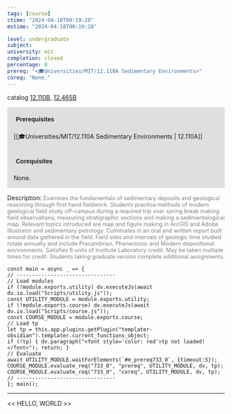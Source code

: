 ```yaml
---
tags: [course]
ctime: "2024-04-18T00:19:28"
mstime: "2024-04-18T00:19:28"

level: undergraduate
subject: 
university: mit
completion: closed
percentage: 0
prereq: "<🎓Universities/MIT/12.110A Sedimentary Environments>"
coreq: "None."
---
```


catalog [12.110B](http://student.mit.edu/catalog/m12a.html#12.110B), [12.465B](http://student.mit.edu/catalog/m12b.html#12.465B)

<span style="display: block; padding: 15px; background-color: rgb(100, 100, 100, 0.2);"><font id="m_prereq733_0" style="display: block; font-family: Arial, sans-serif; font-weight: bold; padding: 5px">Prerequisites</font><br><span id="prereq733_0">[[🎓Universities/MIT/12.110A Sedimentary Environments | 12.110A]]</span></span>
<span style="display: block; padding: 15px; background-color: rgb(100, 100, 100, 0.2);"><font id="m_coreq733_0" style="display: block; font-family: Arial, sans-serif; font-weight: bold; padding: 5px">Corequisites</font><br><span id="coreq733_0">None.</span></span>

<font style="">Description:</font>
<font style="color: grey; font-size: 0.8rem;">Examines the fundamentals of sedimentary deposits and geological reasoning through first hand fieldwork. Students practice methods of modern geological field study off-campus during a required trip over spring break making field observations, measuring stratigraphic sections and making a sedimentological map. Relevant topics introduced are map and figure making in ArcGIS and Adobe Illustrator and sedimentary petrology. Culminates in an oral and written report built around data gathered in the field. Field sites and intervals of geologic time studied rotate annually and include Precambrian, Phanerozoic and Modern depositional environments. Satisfies 6 units of Institute Laboratory credit. May be taken multiple times for credit. Students taking graduate version complete additional assignments.</font>

```dataviewjs
const main = async _ => {
// --------------------------------
// Load modules
if (!module.exports.utility) dv.executeJs(await dv.io.load("Scripts/utility.js"));
const UTILITY_MODULE = module.exports.utility;
if (!module.exports.course) dv.executeJs(await dv.io.load("Scripts/course.js"));
const COURSE_MODULE = module.exports.course;
// Load tp
let tp = this.app.plugins.getPlugin("templater-obsidian").templater.current_functions_object;
if (!tp) { dv.paragraph("<font style='color: red'>tp not loaded!</font>"); return; }
// Evaluate
await UTILITY_MODULE.waitForElements(`#m_prereq733_0`, {timeout:5});
COURSE_MODULE.evaluate_req("733_0", "prereq", UTILITY_MODULE, dv, tp);
COURSE_MODULE.evaluate_req("733_0", "coreq", UTILITY_MODULE, dv, tp);
// --------------------------------
}; main();
```

---

<< HELLO, WORLD >>
